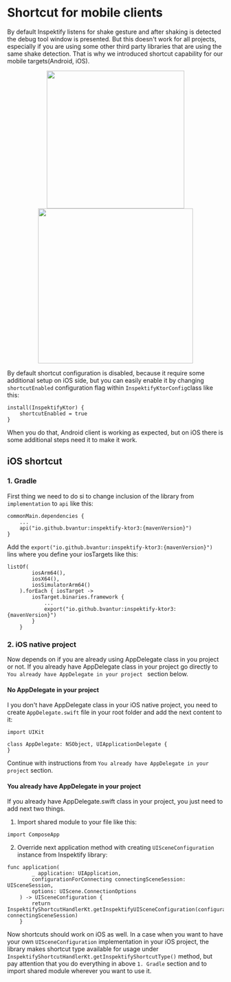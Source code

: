 # Shortcut for mobile clients

By default Inspektify listens for shake gesture and after shaking is detected the debug tool window
is presented. But this doesn't work for all projects, especially if you are using some other third
party libraries that are using the same shake detection. That is why we introduced shortcut
capability for our mobile targets(Android, iOS).

<p align="center">
  <img src="../inspektify/screenshots/shortcut_android.gif" width=320>
  <img src="../inspektify/screenshots/shortcut_ios.gif" width=360>
</p>

By default shortcut configuration is disabled, because it require some additional setup on iOS side,
but you can easily enable it by changing `shortcutEnabled` configuration flag
within `InspektifyKtorConfig`class like this:

```
install(InspektifyKtor) {
    shortcutEnabled = true
}
```

When you do that, Android client is working as expected, but on iOS there is some additional steps
need it to make it work.

## iOS shortcut

### 1. Gradle

First thing we need to do si to change inclusion of the library from `implementation` to `api` like
this:

```
commonMain.dependencies {
    ...
    api("io.github.bvantur:inspektify-ktor3:{mavenVersion}")
}
```

Add the `export("io.github.bvantur:inspektify-ktor3:{mavenVersion}")` lins where you define your
iosTargets like this:

```
listOf(
        iosArm64(),
        iosX64(),
        iosSimulatorArm64()
    ).forEach { iosTarget ->
        iosTarget.binaries.framework {
            ...
            export("io.github.bvantur:inspektify-ktor3:{mavenVersion}")
        }
    }
```

### 2. iOS native project

Now depends on if you are already using AppDelegate class in you project or not. If you already have
AppDelegate class in your project go directly to `You already have AppDelegate in your project `
section below.

#### No AppDelegate in your project

I you don't have AppDelegate class in your iOS native project, you need to
create `AppDelegate.swift` file in your root folder and add the next content to it:

```
import UIKit

class AppDelegate: NSObject, UIApplicationDelegate {
}
```

Continue with instructions from `You already have AppDelegate in your project` section.

#### You already have AppDelegate in your project

If you already have AppDelegate.swift class in your project, you just need to add next two things.

1. Import shared module to your file like this:

`import ComposeApp`

2. Override next application method with creating `UISceneConfiguration` instance from Inspektify
   library:

```
func application(
        _ application: UIApplication,
        configurationForConnecting connectingSceneSession: UISceneSession,
        options: UIScene.ConnectionOptions
    ) -> UISceneConfiguration {
        return InspektifyShortcutHandlerKt.getInspektifyUISceneConfiguration(configurationForConnectingSceneSession: connectingSceneSession)
    }
```

Now shortcuts should work on iOS as well. In a case when you want to have your own
`UISceneConfiguration` implementation in your iOS project, the library makes shortcut type available
for usage under `InspektifyShortcutHandlerKt.getInspektifyShortcutType()` method, but pay attention
that you do everything in above `1. Gradle` section and to import shared module wherever you want to
use it.


